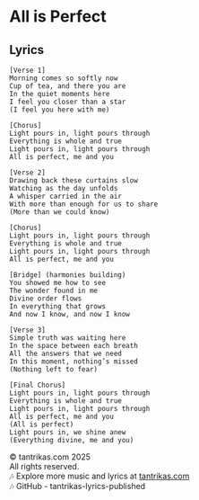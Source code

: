 # All is Perfect

## Lyrics

```
[Verse 1]
Morning comes so softly now
Cup of tea, and there you are
In the quiet moments here
I feel you closer than a star
(I feel you here with me)

[Chorus]
Light pours in, light pours through
Everything is whole and true
Light pours in, light pours through
All is perfect, me and you

[Verse 2]
Drawing back these curtains slow
Watching as the day unfolds
A whisper carried in the air
With more than enough for us to share
(More than we could know)

[Chorus]
Light pours in, light pours through
Everything is whole and true
Light pours in, light pours through
All is perfect, me and you

[Bridge] (harmonies building)
You showed me how to see
The wonder found in me
Divine order flows
In everything that grows
And now I know, and now I know

[Verse 3]
Simple truth was waiting here
In the space between each breath
All the answers that we need
In this moment, nothing’s missed
(Nothing left to fear)

[Final Chorus]
Light pours in, light pours through
Everything is whole and true
Light pours in, light pours through
All is perfect, me and you
(All is perfect)
Light pours in, we shine anew
(Everything divine, me and you)
```

© tantrikas.com 2025  
All rights reserved.  
🎶 Explore more music and lyrics at [tantrikas.com](https://tantrikas.com)  
🎶 GitHub - tantrikas-lyrics-published  
